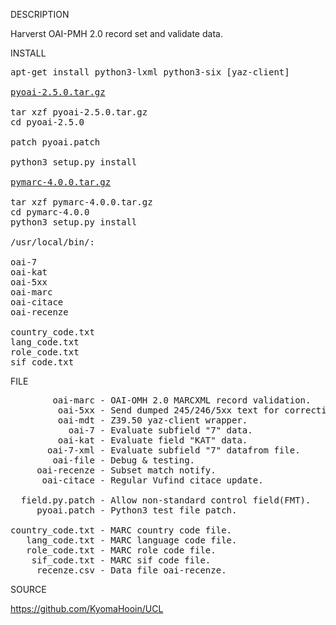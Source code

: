 
DESCRIPTION

Harverst OAI-PMH 2.0 record set and validate data.

INSTALL
<pre>
apt-get install python3-lxml python3-six [yaz-client]

<a href="https://pypi.org/project/pyoai/#files">pyoai-2.5.0.tar.gz</a>

tar xzf pyoai-2.5.0.tar.gz
cd pyoai-2.5.0

patch pyoai.patch

python3 setup.py install

<a href="https://pypi.org/project/pymarc/#files">pymarc-4.0.0.tar.gz</a>

tar xzf pymarc-4.0.0.tar.gz
cd pymarc-4.0.0
python3 setup.py install

/usr/local/bin/:

oai-7
oai-kat
oai-5xx
oai-marc
oai-citace
oai-recenze

country_code.txt
lang_code.txt
role_code.txt
sif_code.txt
</pre>
FILE
<pre>
        oai-marc - OAI-OMH 2.0 MARCXML record validation.
         oai-5xx - Send dumped 245/246/5xx text for correction. 
         oai-mdt - Z39.50 yaz-client wrapper.
           oai-7 - Evaluate subfield "7" data. 
         oai-kat - Evaluate field "KAT" data. 
       oai-7-xml - Evaluate subfield "7" datafrom file.
        oai-file - Debug & testing.
     oai-recenze - Subset match notify.
      oai-citace - Regular Vufind citace update.

  field.py.patch - Allow non-standard control field(FMT).
     pyoai.patch - Python3 test file patch.

country_code.txt - MARC country code file.
   lang_code.txt - MARC language code file.
   role_code.txt - MARC role code file.
    sif_code.txt - MARC sif code file.
     recenze.csv - Data file oai-recenze.
</pre>
SOURCE

https://github.com/KyomaHooin/UCL

